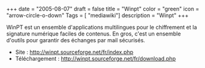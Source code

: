 +++
date = "2005-08-07"
draft = false
title = "Winpt"
color = "green"
icon = "arrow-circle-o-down"
Tags = [ "mediawiki"]
description = "Winpt"
+++

WinPT est un ensemble d'applications multilingues pour le chiffrement et
la signature numérique faciles de contenus. En gros, c'est un ensemble
d'outils pour garantir des échanges par mail sécurisés.

-   Site : <http://winpt.sourceforge.net/fr/index.php>
-   Téléchargement : <http://winpt.sourceforge.net/fr/download.php>

